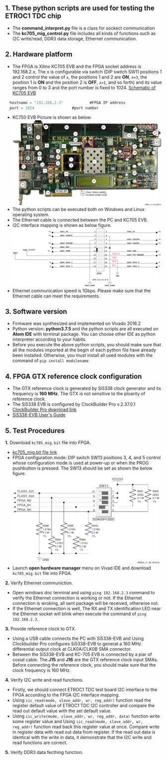 ## 1. These python scripts are used for testing the ETROC1 TDC chip
  - The **command\_interpret.py** file is a class for sockect communication
  - The **kc705\_mig\_control.py** file includes all kinds of functions such as I2C write/read, DDR3 data storage, Ethernet communication.

## 2. Hardware platform
  - The FPGA is Xilinx KC705 EVB and the FPGA socket address is 192.168.2.x, The x is configurable via switch (DIP switch SW11 positions 1 and 2 control the value of `x`, the positions 1 and 2 are **ON**, `x=3`, the position 1 is **ON** and the position 2 is **OFF**, `x=1`, and so forth) and its value ranges from 0 to 3 and the port number is fixed to 1024. [Schematic of KC705 EVB](https://www.xilinx.com/support/documentation/boards_and_kits/kc705_Schematic_xtp132_rev1_1.pdf)
  ```verilog
	hostname = '192.168.2.3'			#FPGA IP address
	port = 1024					#port number
  ```
  - KC750 EVB Picture is shown as below:
  ![KC705 EVB Picture](https://github.com/weizhangccnu/Python_Script/blob/master/ETROC1_TDC_Test_Software/Img/KC705_EVB.png)
  - The python scripts can be executed both on Windows and Linux operating system.
  - The Ethernet cable is connected between the PC and KC705 EVB.  
  - I2C interface mapping is shown as below figure.
  ![I2C interface Mapping](https://github.com/weizhangccnu/Python_Script/blob/master/ETROC1_TDC_Test_Software/Img/I2C_Interface_Mapping.png)
  - Ethernet communication speed is 1Gbps. Please make sure that the Ethernet cable can meet the requirements.

## 3. Software version
  - Firmware was synthesized and implemented on Vivado 2016.2
  - Python version: **python3.7.5** and the python scripts are all executed on **Atom IDE** with terminal package. You can choose other IDE as python interpreter according to your habits.
  - Before you execute the above python scripts, you should make sure that all the modules imported at the begin of each python file have already been installed. Otherwise, you must install all used modules with the command of `pip install modulename`

## 4. FPGA GTX reference clock configuration
  - The GTX reference clock is generated by Si5338 clock generator and its frequency is **160 MHz**. The GTX is not sensitive to the ploarity of reference clock.
  - The Si5338 EVB is configured by ClockBuilder Pro v.2.37.0.1 [ClockBuilder Pro download link](https://www.silabs.com/products/development-tools/software/clockbuilder-pro-software)
  - [Si5338-EVB User's Guide](https://www.silabs.com/documents/public/user-guides/Si5338-EVB.pdf)

## 5. Test Procedures
**1.** Download `kc705_mig.bit` file into FPGA.
  - [kc705_mig.bit file link](https://github.com/weizhangccnu/FPGA_Project/tree/master/kc705_ETROC1_TDC_Test_20191030/kc705_mig.runs/impl_1)
  - FPGA configuration mode: DIP switch SW13 positions 3, 4, and 5 control whose configuration mode is used at power-up or when the PROG pushbutton is pressed. The SW13 should be set as shown the below figure.
  ![FPGA Configuration mode](https://github.com/weizhangccnu/Python_Script/blob/master/ETROC1_TDC_Test_Software/Img/FPGA_Configuration_mode.png)
  - Launch **open hardware manager** menu on Vivad IDE and download `kc705_mig.bit` file into FPGA.

**2.** Verify Ethernet communiction.
  - Open windows doc terminal and using `ping 192.168.2.3` command to verify the Ethernet connection is working or not. If the Ethernet connection is wroking, all sent package will be received, otherwise not.
  - If the Ethernet connection is well, The RX and TX identification LED near the Ethernet socket will blink when execute the command of `ping 192.168.2.3`.

**3.** Provide reference clock to GTX. 
  - Using a USB cable connects the PC with Si5338-EVB and Using Clockbuilder Pro configures Si5338-EVB to generat a 160 MHz differential output clock at CLK0A/CLK0B SMA connector.  
  - Between the Si5338-EVB and KC-705 EVB is connected by a piar of coxial cable. The **J15** and **J16** are the GTX reference clock input SMAs. Before connecting the reference clock, you should make sure that the clock frequency is 160 MHz.
  
**4.** Verify I2C write and read functions.
  - Firstly, we should connect ETROC1 TDC test board I2C interface to the FPGA according to the FPGA I2C interface mapping.
  - Using `iic_read(mode, slave_addr, wr, reg_addr)` function read the register default value of ETROC1 TDC I2C controller and compare the read out default value with the set default value.
  - Using `iic_write(mode, slave_addr, wr, reg_addr, data)` function write some register value and Using `iic_read(mode, slave_addr, wr, reg_addr)` function read back this register value at once. Compare write in register data with read out data from register. If the read out data is identical with the write in data, it demonstrate that the I2C write and read functions are correct. 

**5.** Verify DDR3 data fecthing function.

